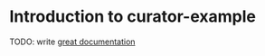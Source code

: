 # Introduction to curator-example

TODO: write [great documentation](http://jacobian.org/writing/great-documentation/what-to-write/)
